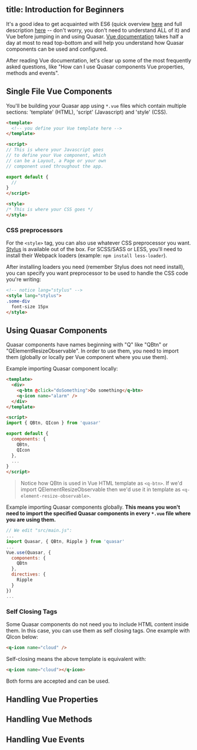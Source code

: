 title: Introduction for Beginners
---
It's a good idea to get acquainted with ES6 (quick overview [here](https://github.com/lukehoban/es6features) and full description [here](http://es6-features.org/#Constants) -- don't worry, you don't need to understand ALL of it) and Vue before jumping in and using Quasar. [Vue documentation](https://vuejs.org/v2/guide/) takes half a day at most to read top-bottom and will help you understand how Quasar components can be used and configured.

After reading Vue documentation, let's clear up some of the most frequently asked questions, like "How can I use Quasar components Vue properties, methods and events".

## Single File Vue Components
You'll be building your Quasar app using `*.vue` files which contain multiple sections: 'template' (HTML), 'script' (Javascript) and 'style' (CSS).

```html
<template>
  <!-- you define your Vue template here -->
</template>

<script>
// This is where your Javascript goes
// to define your Vue component, which
// can be a Layout, a Page or your own
// component used throughout the app.

export default {
  //
}
</script>

<style>
/* This is where your CSS goes */
</style>
```

### CSS preprocessors
For the `<style>` tag, you can also use whatever CSS preprocessor you want. [Stylus](http://stylus-lang.com/) is available out of the box. For SCSS/SASS or LESS, you'll need to install their Webpack loaders (example: `npm install less-loader`).

After installing loaders you need (remember Stylus does not need install), you can specify you want preprocessor to be used to handle the CSS code you're writing:

```html
<!-- notice lang="stylus" -->
<style lang="stylus">
.some-div
  font-size 15px
</style>
```

## Using Quasar Components
Quasar components have names beginning with "Q" like "QBtn" or "QElementResizeObservable". In order to use them, you need to import them (globally or locally per Vue component where you use them).

Example importing Quasar component locally:
```html
<template>
  <div>
    <q-btn @click="doSomething">Do something</q-btn>
    <q-icon name="alarm" />
  </div>
</template>

<script>
import { QBtn, QIcon } from 'quasar'

export default {
  components: {
    QBtn,
    QIcon
  },
  ...
}
</script>
```

> Notice how QBtn is used in Vue HTML template as `<q-btn>`. If we'd import QElementResizeObservable then we'd use it in template as `<q-element-resize-observable>`.

Example importing Quasar components globally. **This means you won't need to import the specified Quasar components in every `*.vue` file where you are using them.**
```js
// We edit "src/main.js":
...
import Quasar, { QBtn, Ripple } from 'quasar'
...
Vue.use(Quasar, {
  components: {
    QBtn
  },
  directives: {
    Ripple
  }
})
...
```

### Self Closing Tags
Some Quasar components do not need you to include HTML content inside them. In this case, you can use them as self closing tags. One example with QIcon below:

```html
<q-icon name="cloud" />
```

Self-closing means the above template is equivalent with:

```html
<q-icon name="cloud"></q-icon>
```

Both forms are accepted and can be used.

## Handling Vue Properties

## Handling Vue Methods

## Handling Vue Events
